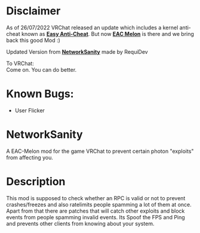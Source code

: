 # Disclaimer

As of 26/07/2022 VRChat released an update which includes a kernel anti-cheat known as [**Easy Anti-Cheat**](https://easy.ac).
But now [**EAC Melon**](https://thats.gg/melonloader/) is there and we bring back this good Mod :)

Updated Version from [**NetworkSanity**](https://github.com/RequiDev/NetworkSanity) made by RequiDev

To VRChat:  
Come on. You can do better.

# Known Bugs:

- User Flicker

# NetworkSanity
A EAC-Melon mod for the game VRChat to prevent certain photon "exploits" from affecting you.

# Description
This mod is supposed to check whether an RPC is valid or not to prevent crashes/freezes and also ratelimits people spamming a lot of them at once.
Apart from that there are patches that will catch other exploits and block events from people spamming invalid events.
Its Spoof the FPS and Ping and prevents other clients from knowing about your system.
